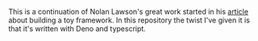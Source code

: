 This is a continuation of Nolan Lawson's great work started in his
[article](https://nolanlawson.com/2023/12/02/lets-learn-how-modern-javascript-frameworks-work-by-building-one/)
about building a toy framework. In this repository the twist I've given it is
that it's written with Deno and typescript.
